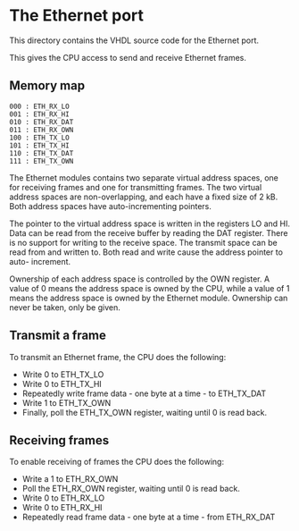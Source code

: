 # The Ethernet port #

This directory contains the VHDL source code for the Ethernet port.

This gives the CPU access to send and receive Ethernet frames.

## Memory map
```
000 : ETH_RX_LO
001 : ETH_RX_HI
010 : ETH_RX_DAT
011 : ETH_RX_OWN
100 : ETH_TX_LO
101 : ETH_TX_HI
110 : ETH_TX_DAT
111 : ETH_TX_OWN
```

The Ethernet modules contains two separate virtual address spaces, one for
receiving frames and one for transmitting frames. The two virtual address
spaces are non-overlapping, and each have a fixed size of 2 kB. Both address
spaces have auto-incrementing pointers.

The pointer to the virtual address space is written in the registers LO and HI.
Data can be read from the receive buffer by reading the DAT register.  There is
no support for writing to the receive space. The transmit space can be read
from and written to. Both read and write cause the address pointer to auto-
increment.

Ownership of each address space is controlled by the OWN register.  A value of
0 means the address space is owned by the CPU, while a value of 1 means the
address space is owned by the Ethernet module.  Ownership can never be taken,
only be given.

## Transmit a frame
To transmit an Ethernet frame, the CPU does the following:
* Write 0 to ETH\_TX\_LO
* Write 0 to ETH\_TX\_HI
* Repeatedly write frame data - one byte at a time - to ETH\_TX\_DAT
* Write 1 to ETH\_TX\_OWN
* Finally, poll the ETH\_TX\_OWN register, waiting until 0 is read back.

## Receiving frames
To enable receiving of frames the CPU does the following:
* Write a 1 to ETH\_RX\_OWN
* Poll the ETH\_RX\_OWN register, waiting until 0 is read back.
* Write 0 to ETH\_RX\_LO
* Write 0 to ETH\_RX\_HI
* Repeatedly read frame data - one byte at a time - from ETH\_RX\_DAT

